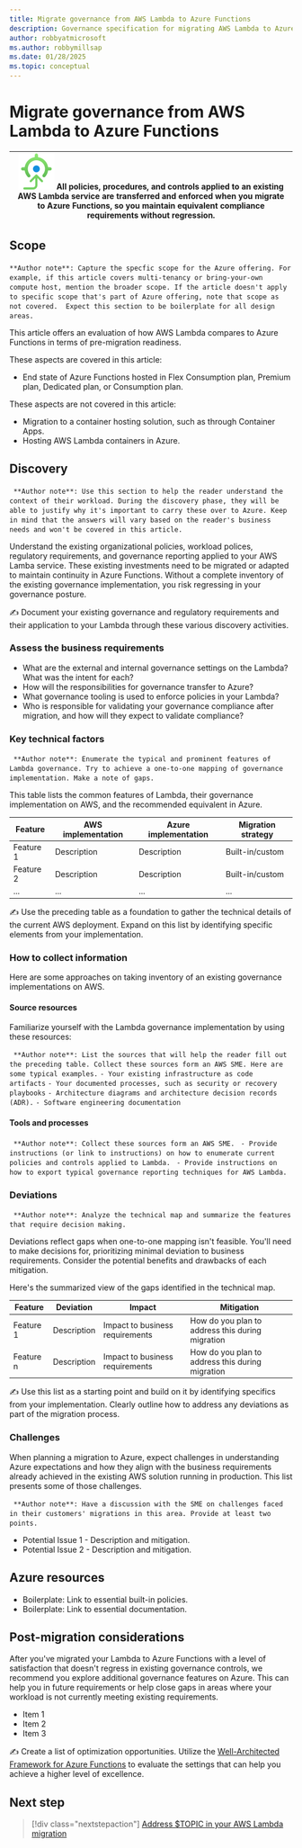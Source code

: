 ```yaml
---
title: Migrate governance from AWS Lambda to Azure Functions
description: Governance specification for migrating AWS Lambda to Azure Functions.
author: robbyatmicrosoft
ms.author: robbymillsap
ms.date: 01/28/2025  
ms.topic: conceptual
---
```


# Migrate governance from AWS Lambda to Azure Functions

|![Goal icon](../../migration/images/goal.svg) All policies, procedures, and controls applied to an existing AWS Lambda service are transferred and enforced when you migrate to Azure Functions, so you maintain equivalent compliance requirements without regression.|
|--| 

## Scope

` **Author note**: Capture the specfic scope for the Azure offering. For example, if this article covers multi-tenancy or bring-your-own compute host, mention the broader scope. If the article doesn't apply to specific scope that's part of Azure offering, note that scope as not covered.  Expect this section to be boilerplate for all design areas. `

This article offers an evaluation of how AWS Lambda compares to Azure Functions in terms of pre-migration readiness. 

These aspects are covered in this article:

- End state of Azure Functions hosted in Flex Consumption plan, Premium plan, Dedicated plan, or Consumption plan.

These aspects are not covered in this article:

- Migration to a container hosting solution, such as through Container Apps.
- Hosting AWS Lambda containers in Azure.

## Discovery

` **Author note**: Use this section to help the reader understand the context of their workload. During the discovery phase, they will be able to justify why it's important to carry these over to Azure. Keep in mind that the answers will vary based on the reader's business needs and won't be covered in this article.`

Understand the existing organizational policies, workload polices, regulatory requirements, and governance reporting applied to your AWS Lamba service. These existing investments need to be migrated or adapted to maintain continuity in Azure Functions. Without a complete inventory of the existing governance implementation, you risk regressing in your governance posture.

&#9997; Document your existing governance and regulatory requirements and their application to your Lambda through these various discovery activities. 

### Assess the business requirements

- What are the external and internal governance settings on the Lambda? What was the intent for each?
- How will the responsibilities for governance transfer to Azure?
- What governance tooling is used to enforce policies in your Lambda?
- Who is responsible for validating your governance compliance after migration, and how will they expect to validate compliance?

### Key technical factors

` **Author note**: Enumerate the typical and prominent features of Lambda governance. Try to achieve a one-to-one mapping of governance implementation. Make a note of gaps.` 

This table lists the common features of Lambda, their governance implementation on AWS, and the recommended equivalent in Azure. 

| Feature   | AWS implementation | Azure implementation | Migration strategy |
|-----------|--------------|----------------------|--------------------|
| Feature 1 | Description  | Description          | Built-in/custom    |
| Feature 2 | Description  | Description          | Built-in/custom    |
| ...       | ...          | ...                  | ...                |

&#9997; Use the preceding table as a foundation to gather the technical details of the current AWS deployment. Expand on this list by identifying specific elements from your implementation.

### How to collect information 

Here are some approaches on taking inventory of an existing governance implementations on AWS.

#### Source resources

Familiarize yourself with the Lambda governance implementation by using these resources:

` **Author note**: List the sources that will help the reader fill out the preceding table. Collect these sources form an AWS SME. Here are some typical examples.`
`- Your existing infrastructure as code artifacts`
`- Your documented processes, such as security or recovery playbooks` 
`- Architecture diagrams and architecture decision records (ADR).`
`- Software engineering documentation`

#### Tools and processes

` **Author note**: Collect these sources form an AWS SME.`
` - Provide instructions (or link to instructions) on how to enumerate current policies and controls applied to Lambda.`
` - Provide instructions on how to export typical governance reporting techniques for AWS Lambda.`

### Deviations

` **Author note**: Analyze the technical map and summarize the features that require decision making.`

Deviations reflect gaps when one-to-one mapping isn't feasible. You'll need to make decisions for, prioritizing minimal deviation to business requirements. Consider the potential benefits and drawbacks of each mitigation.

Here's the summarized view of the gaps identified in the technical map. 

| Feature   | Deviation | Impact | Mitigation |
|-----------|-----------|--------|------------|
| Feature 1 |Description| Impact to business requirements | How do you plan to address this during migration|
| Feature n |Description| Impact to business requirements | How do you plan to address this during migration|

&#9997; Use this list as a starting point and build on it by identifying specifics from your implementation. Clearly outline how to address any deviations as part of the migration process.

### Challenges

When planning a migration to Azure, expect challenges in understanding Azure expectations and how they align with the business requirements already achieved in the existing AWS solution running in production. This list presents some of those challenges. 

` **Author note**: Have a discussion with the SME on challenges faced in their customers' migrations in this area. Provide at least two points.`

- Potential Issue 1 - Description and mitigation.
- Potential Issue 2 - Description and mitigation.

## Azure resources

- Boilerplate: Link to essential built-in policies.
- Boilerplate: Link to essential documentation.

## Post-migration considerations

After you've migrated your Lambda to Azure Functions with a level of satisfaction that doesn't regress in existing governance controls, we recommend you explore additional governance features on Azure. This can help you in future requirements or help close gaps in areas where your workload is not currently meeting existing requirements.

- Item 1
- Item 2
- Item 3

&#9997; Create a list of optimization opportunities. Utilize the [Well-Architected Framework for Azure Functions](/azure/well-architected/service-guides/azure-functions) to evaluate the settings that can help you achieve a higher level of excellence.

## Next step

> [!div class="nextstepaction"]
> [Address $TOPIC in your AWS Lambda migration](./governance.md)
